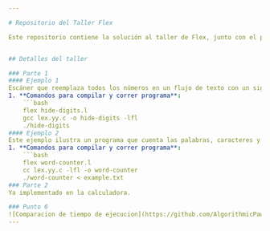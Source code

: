 ```yaml
---

# Repositorio del Taller Flex

Este repositorio contiene la solución al taller de Flex, junto con el proyecto del scaner del juego Twisted Metal. Twisted Metal es un derby de demolición que permite el uso de proyectiles baláısticos, ametralladoras, minas y otros tipos de armas (hasta un arma satelital y armas nucleares). En su modo de torneo se pueden tener batallas multijugador en diferentes escenarios, en los cuales se encuentras gran variedad de pick ups de armas y mejoras. El objetivo del juego es ser el último automóvil en pie.


## Detalles del taller

### Parte 1
#### Ejemplo 1
Escáner que reemplaza todos los números en un flujo de texto con un signo de interrogación. Podría ser útil, por ejemplo, si fueras un contador particularmente poco escrupuloso.
1. **Comandos para compilar y correr programa**:
    ```bash
    flex hide-digits.l
    gcc lex.yy.c -o hide-digits -lfl
    ./hide-digits 
#### Ejemplo 2
Este ejemplo ilustra un programa que cuenta las palabras, caracteres y líneas de un archivo seleccionado durante la ejecución del archivo compilado.
1. **Comandos para compilar y correr programa**:
    ```bash
    flex word-counter.l
    cc lex.yy.c -lfl -o word-counter
    ./word-counter < example.txt 
### Parte 2
Ya implementado en la calculadora.

### Punto 6
![Comparacion de tiempo de ejecucion](https://github.com/AlgorithmicPaws/flex-bison/blob/main/ComparationResults.png)
---
```

